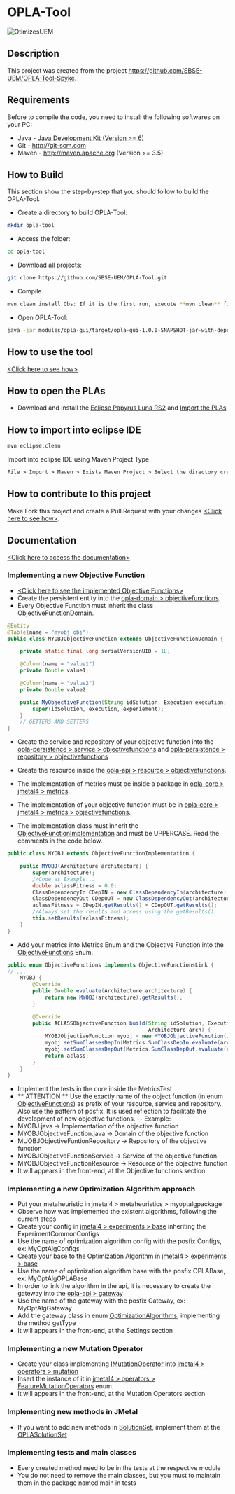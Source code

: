 # OPLA-Tool

![OtimizesUEM](https://raw.githubusercontent.com/SBSE-UEM/OPLA-Tool/master/logo-grupo-pesquisa.png)

## Description

This project was created from the project  https://github.com/SBSE-UEM/OPLA-Tool-Spyke.

## Requirements
Before to compile the code, you need to install the following softwares on your PC:
- Java - [Java Development Kit (Version >= 6)](https://www.oracle.com/java/technologies/javase-jdk8-downloads.html)
- Git - http://git-scm.com
- Maven - http://maven.apache.org (Version >= 3.5)

## How to Build
This section show the step-by-step that you should follow to build the OPLA-Tool. 

- Create a directory to build OPLA-Tool:
```sh
mkdir opla-tool
```
- Access the folder:
```sh
cd opla-tool
```
- Download all projects:
```sh
git clone https://github.com/SBSE-UEM/OPLA-Tool.git
```
- Compile
```sh
mvn clean install Obs: If it is the first run, execute **mvn clean** first to install local dependencies
```
- Open OPLA-Tool:
```sh
java -jar modules/opla-gui/target/opla-gui-1.0.0-SNAPSHOT-jar-with-dependencies
```
## How to use the tool
[\<Click here to see how\>](https://github.com/SBSE-UEM/OPLA-Tool/blob/master/USAGE.md)

## How to open the PLAs

- Download and Install the [Eclipse Papyrus Luna RS2](https://www.eclipse.org/papyrus/download.html) and [Import the PLAs](https://www.youtube.com/watch?v=9mmPUagHjM8)



## How to import into eclipse IDE
```sh
mvn eclipse:clean
```

Import into eclipse IDE using Maven Project Type

```html
File > Import > Maven > Exists Maven Project > Select the directory created for build OPLA-Tool
```
## How to contribute to this project

Make Fork this project and create a Pull Request with your changes 
[\<Click here to see how\>](https://github.com/SBSE-UEM/OPLA-Tool/blob/master/Contributing.pdf).

## Documentation

[\<Click here to access the documentation\>](https://otimizes.github.io/OPLA-Tool/docs/index.html)

### Implementing a new Objective Function 

- [\<Click here to see the implemented Objective Functions\>](https://otimizes.github.io/OPLA-Tool/docs/br/ufpr/dinf/gres/core/jmetal4/metrics/ObjectiveFunctions.html)
- Create the persistent entity into the [opla-domain > objectivefunctions](https://otimizes.github.io/OPLA-Tool/docs/br/ufpr/dinf/gres/domain/entity/objectivefunctions/package-summary.html).
- Every Objective Function must inherit the class [ObjectiveFunctionDomain](https://otimizes.github.io/OPLA-Tool/docs/br/ufpr/dinf/gres/domain/entity/objectivefunctions/ObjectiveFunctionDomain.html).

```java
@Entity
@Table(name = "myobj_obj")
public class MYOBJObjectiveFunction extends ObjectiveFunctionDomain {

    private static final long serialVersionUID = 1L;

    @Column(name = "value1")
    private Double value1;

    @Column(name = "value2")
    private Double value2;

    public MyObjectiveFunction(String idSolution, Execution execution, Experiment experiement) {
        super(idSolution, execution, experiement);
    }
    // GETTERS AND SETTERS
}
```

- Create the service and repository of your objective function into the [opla-persistence > service > objectivefunctions](https://otimizes.github.io/OPLA-Tool/docs/br/ufpr/dinf/gres/persistence/service/objectivefunctions/package-summary.html) and [opla-persistence > repository > objectivefunctions](https://otimizes.github.io/OPLA-Tool/docs/br/ufpr/dinf/gres/persistence/repository/objectivefunctions/package-summary.html)
- Create the resource inside the [opla-api > resource > objectivefunctions](https://otimizes.github.io/OPLA-Tool/docs/br/ufpr/dinf/gres/api/resource/objectivefunctions/package-summary.html).

- The implementation of metrics must be inside a package in [opla-core > jmetal4 > metrics](https://otimizes.github.io/OPLA-Tool/docs/br/ufpr/dinf/gres/core/jmetal4/metrics/package-summary.html).
- The implementation of your objective function must be in [opla-core > jmetal4 > metrics > objectivefunctions](https://otimizes.github.io/OPLA-Tool/docs/br/ufpr/dinf/gres/core/jmetal4/metrics/objectivefunctions/package-summary.html).
- The implementation class must inherit the [ObjectiveFunctionImplementation](https://otimizes.github.io/OPLA-Tool/docs/br/ufpr/dinf/gres/core/jmetal4/metrics/ObjectiveFunctionImplementation.html) and must be UPPERCASE. Read the comments in the code below.
```java
public class MYOBJ extends ObjectiveFunctionImplementation {

    public MYOBJ(Architecture architecture) {
        super(architecture);
        //Code as Example...
        double aclassFitness = 0.0;
        ClassDependencyIn CDepIN = new ClassDependencyIn(architecture);
        ClassDependencyOut CDepOUT = new ClassDependencyOut(architecture);
        aclassFitness = CDepIN.getResults() + CDepOUT.getResults();
        //Always set the results and access using the getResults();
        this.setResults(aclassFitness);
    }
}
```

- Add your metrics into Metrics Enum and the Objective Function into the [ObjectiveFunctions](https://otimizes.github.io/OPLA-Tool/docs/br/ufpr/dinf/gres/core/jmetal4/metrics/ObjectiveFunctions.html) Enum.
```java
public enum ObjectiveFunctions implements ObjectiveFunctionsLink {
// ...
    MYOBJ {
        @Override
        public Double evaluate(Architecture architecture) {
            return new MYOBJ(architecture).getResults();
        }

        @Override
        public ACLASSObjectiveFunction build(String idSolution, Execution Execution, Experiment experiement,
                                             Architecture arch) {
            MYOBJObjectiveFunction myobj = new MYOBJObjectiveFunction(idSolution, Execution, experiement);
            myobj.setSumClassesDepIn(Metrics.SumClassDepIn.evaluate(arch));
            myobj.setSumClassesDepOut(Metrics.SumClassDepOut.evaluate(arch));
            return aclass;
        }
    }
}
```

- Implement the tests in the core inside the MetricsTest
- ** ATTENTION ** Use the exactly name of the object function (in enum [ObjectiveFunctions](https://otimizes.github.io/OPLA-Tool/docs/br/ufpr/dinf/gres/core/jmetal4/metrics/ObjectiveFunctions.html)) as prefix of your resource, service and repository. Also use the pattern of posfix. It is used reflection to facilitate the development of new objective functions. 
-- Example: 
- MYOBJ.java -> Implementation of the objective function
- MYOBJObjectiveFunction.java -> Domain of the objective function
- MUOBJObjectiveFuntionRepository -> Repository of the objective function
- MYOBJObjectiveFunctionService -> Service of the objective function
- MYOBJObjectiveFunctionResource -> Resource of the objective function
- It will appears in the front-end, at the Objective functions section

### Implementing a new Optimization Algorithm approach
- Put your metaheuristic in jmetal4 > metaheuristics > myoptalgpackage
- Observe how was implemented the existent algorithms, following the current steps 
- Create your config in [jmetal4 > experiments > base](https://otimizes.github.io/OPLA-Tool/docs/br/ufpr/dinf/gres/core/jmetal4/experiments/base/package-summary.html) inheriting the ExperimentCommonConfigs
- Use the name of optimization algorithm config with the posfix Configs, ex: MyOptAlgConfigs
- Create your base to the Optimization Algorithm in [jmetal4 > experiments > base](https://otimizes.github.io/OPLA-Tool/docs/br/ufpr/dinf/gres/core/jmetal4/experiments/base/package-summary.html)
- Use the name of optimization algorithm base with the posfix OPLABase, ex: MyOptAlgOPLABase
- In order to link the algorithm in the api, it is necessary to create the gateway into the [opla-api > gateway](https://otimizes.github.io/OPLA-Tool/docs/br/ufpr/dinf/gres/api/gateway/package-frame.html)
- Use the name of the gateway with the posfix Gateway, ex: MyOptAlgGateway
- Add the gateway class in enum [OptimizationAlgorithms](https://otimizes.github.io/OPLA-Tool/docs/br/ufpr/dinf/gres/api/gateway/OptimizationAlgorithms.html), implementing the method getType
- It will appears in the front-end, at the Settings section

### Implementing a new Mutation Operator

- Create your class implementing [IMutationOperator](https://otimizes.github.io/OPLA-Tool/docs/br/ufpr/dinf/gres/core/jmetal4/operators/mutation/IMutationOperator.html) into [jmetal4 > operators > mutation](https://otimizes.github.io/OPLA-Tool/docs/br/ufpr/dinf/gres/core/jmetal4/operators/mutation/package-summary.html)
- Insert the instance of it in [jmetal4 > operators > FeatureMutationOperators](https://otimizes.github.io/OPLA-Tool/docs/br/ufpr/dinf/gres/core/jmetal4/operators/FeatureMutationOperators.html) enum.
- It will appears in the front-end, at the Mutation Operators section

### Implementing new methods in JMetal
- If you want to add new methods in [SolutionSet](https://otimizes.github.io/OPLA-Tool/docs/br/ufpr/dinf/gres/core/jmetal4/core/SolutionSet.html), implement them at the [OPLASolutionSet](https://otimizes.github.io/OPLA-Tool/docs/br/ufpr/dinf/gres/core/jmetal4/core/OPLASolutionSet.html)

### Implementing tests and main classes
- Every created method need to be in the tests at the respective module
- You do not need to remove the main classes, but you must to maintain them in the package named main in tests
